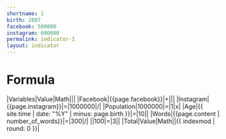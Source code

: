 ```yaml
---
shortname: 1
birth: 2007
facebook: 500000
instagram: 600000
permalink: indicator-1
layout: indicator
---
```


# Formula

|Variables|Value|Math|||
|Facebook|{{page.facebook}}|+|||
|Instagram|{{page.instagram}}|=|1000000|/|
|Population|1000000|=|1|x|
|Age|{{ site.time | date: "%Y" | minus: page.birth }}|=|10||
|Words|{{page.content | number_of_words}}|=|300|/|
||100|=|3||
|Total|Value|Math||{{ indexmod | round: 0 }}|

